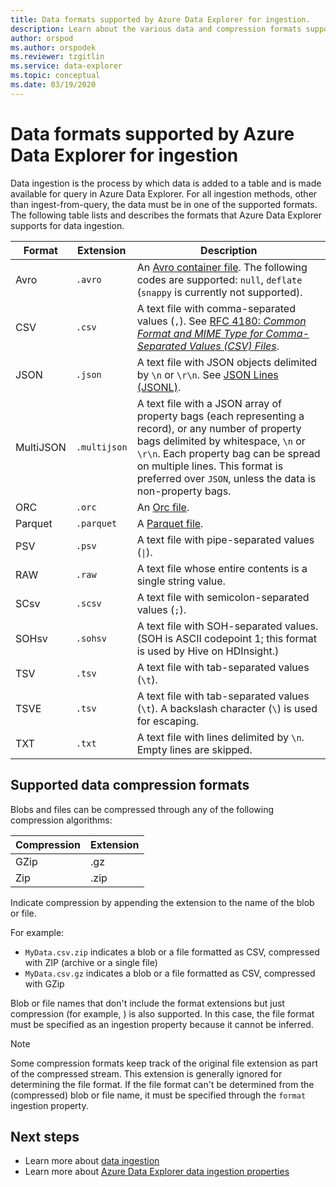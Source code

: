 ```yaml
---
title: Data formats supported by Azure Data Explorer for ingestion.
description: Learn about the various data and compression formats supported by Azure Data Explorer for ingestion.
author: orspod
ms.author: orspodek
ms.reviewer: tzgitlin
ms.service: data-explorer
ms.topic: conceptual
ms.date: 03/19/2020
---
```


# Data formats supported by Azure Data Explorer for ingestion

Data ingestion is the process by which data is added to a table and is made available for query in Azure Data Explorer. For all ingestion methods, other than ingest-from-query, the data must be in one of the supported formats. The following table lists and describes the formats that Azure Data Explorer supports for data ingestion.

|Format   |Extension   |Description|
|---------|------------|-----------|
|Avro     |`.avro`     |An [Avro container file](https://avro.apache.org/docs/current/). The following codes are supported: `null`, `deflate` (`snappy` is currently not supported).|
|CSV      |`.csv`      |A text file with comma-separated values (`,`). See [RFC 4180: _Common Format and MIME Type for Comma-Separated Values (CSV) Files_](https://www.ietf.org/rfc/rfc4180.txt).|
|JSON     |`.json`     |A text file with JSON objects delimited by `\n` or `\r\n`. See [JSON Lines (JSONL)](http://jsonlines.org/).|
|MultiJSON|`.multijson`|A text file with a JSON array of property bags (each representing a record), or any number of property bags delimited by whitespace, `\n` or `\r\n`. Each property bag can be spread on multiple lines. This format is preferred over `JSON`, unless the data is non-property bags.|
|ORC      |`.orc`      |An [Orc file](https://en.wikipedia.org/wiki/Apache_ORC).|
|Parquet  |`.parquet`  |A [Parquet file](https://en.wikipedia.org/wiki/Apache_Parquet).|
|PSV      |`.psv`      |A text file with pipe-separated values (<code>&#124;</code>).|
|RAW      |`.raw`      |A text file whose entire contents is a single string value.|
|SCsv     |`.scsv`     |A text file with semicolon-separated values (`;`).|
|SOHsv    |`.sohsv`    |A text file with SOH-separated values. (SOH is ASCII codepoint 1; this format is used by Hive on HDInsight.)|
|TSV      |`.tsv`      |A text file with tab-separated values (`\t`).|
|TSVE     |`.tsv`      |A text file with tab-separated values (`\t`). A backslash character (`\`) is used for escaping.|
|TXT      |`.txt`      |A text file with lines delimited by `\n`. Empty lines are skipped.|

## Supported data compression formats

Blobs and files can be compressed through any of the following compression algorithms:

|Compression|Extension|
|-----------|---------|
|GZip       |.gz      |
|Zip        |.zip     |

Indicate compression by appending the extension to the name of the blob or file.

For example:
* `MyData.csv.zip` indicates a blob or a file formatted as CSV, compressed with ZIP (archive or a single file)
* `MyData.csv.gz` indicates a blob or a file formatted as CSV, compressed with GZip

Blob or file names that don't include the format extensions but just compression (for example, ) is also supported. In this case, the file format
must be specified as an ingestion property because it cannot be inferred.

> [!NOTE]
> Some compression formats keep track of the original file extension as part
> of the compressed stream. This extension is generally ignored for
> determining the file format. If the file format can't be determined from the (compressed)
> blob or file name, it must be specified through the `format` ingestion property.

## Next steps

* Learn more about [data ingestion](/azure/data-explorer/ingest-data-overview)
* Learn more about [Azure Data Explorer data ingestion properties](ingestion-properties.md)
